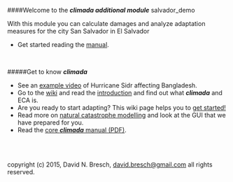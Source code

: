 ####Welcome to the ***climada additional module*** salvador_demo

With this module you can calculate damages and analyze adaptation measures for the city San Salvador in El Salvador  

* Get started reading the [manual](/blob/master/docs/manual_ECA_San_Salvador.pdf).


<br>

#####Get to know ***climada***
* See an [example video](../../../climada/wiki/NatCat-modelling#example-hurricane-sidr-affects-bangladesh) of Hurricane Sidr affecting Bangladesh. 
* Go to the [wiki](../../../climada/wiki/Home) and read the [introduction](../../../climada/wiki/Home) and find out what _**climada**_ and ECA is. 
* Are you ready to start adapting? This wiki page helps you to [get started!](../../../climada/wiki/Getting-started)  
* Read more on [natural catastrophe modelling](../../../climada/wiki/NatCat-modelling) and look at the GUI that we have prepared for you.
* Read the [core ***climada*** manual (PDF)](../../../climada/docs/climada_manual.pdf?raw=true).



<br>

<br>

copyright (c) 2015, David N. Bresch, david.bresch@gmail.com all rights reserved.


